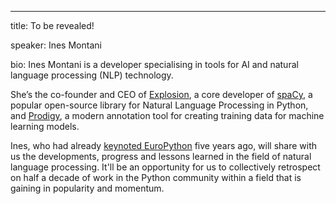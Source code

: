 ---
title: To be revealed!

speaker: Ines Montani

bio: Ines Montani is a developer specialising in tools for AI and natural language processing (NLP) technology.

She’s the co-founder and CEO of [Explosion](https://explosion.ai/), a core developer of [spaCy](https://spacy.io/), a popular open-source library for Natural Language Processing in Python, and [Prodigy](https://prodi.gy/), a modern annotation tool for creating training data for machine learning models.

Ines, who had already [keynoted EuroPython](https://ep2018.europython.eu/en/events/keynotes/index.html) five years ago, will share with us the developments, progress and lessons learned in the field of natural language processing. It'll be an opportunity for us to collectively retrospect on half a decade of work in the Python community within a field that is gaining in popularity and momentum.
